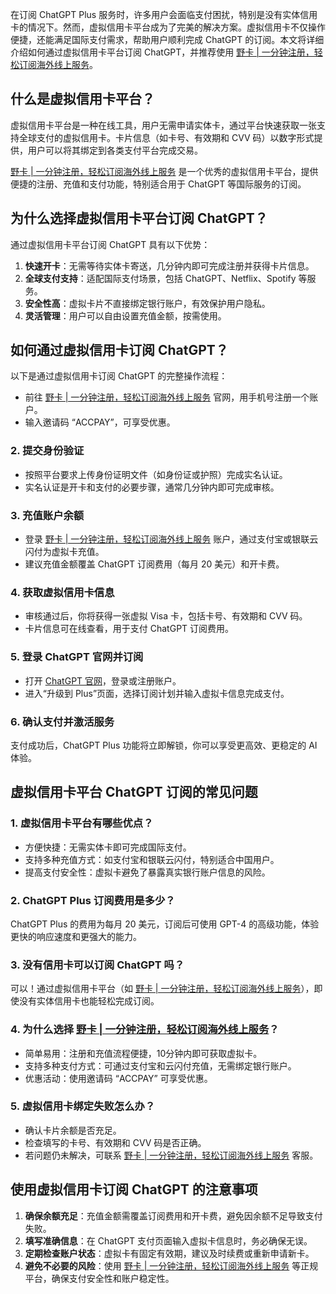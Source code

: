 在订阅 ChatGPT Plus 服务时，许多用户会面临支付困扰，特别是没有实体信用卡的情况下。然而，虚拟信用卡平台成为了完美的解决方案。虚拟信用卡不仅操作便捷，还能满足国际支付需求，帮助用户顺利完成 ChatGPT 的订阅。本文将详细介绍如何通过虚拟信用卡平台订阅 ChatGPT，并推荐使用 [野卡 | 一分钟注册，轻松订阅海外线上服务](https://bit.ly/bewildcard)。

## 什么是虚拟信用卡平台？

虚拟信用卡平台是一种在线工具，用户无需申请实体卡，通过平台快速获取一张支持全球支付的虚拟信用卡。卡片信息（如卡号、有效期和 CVV 码）以数字形式提供，用户可以将其绑定到各类支付平台完成交易。

[野卡 | 一分钟注册，轻松订阅海外线上服务](https://bit.ly/bewildcard) 是一个优秀的虚拟信用卡平台，提供便捷的注册、充值和支付功能，特别适合用于 ChatGPT 等国际服务的订阅。

## 为什么选择虚拟信用卡平台订阅 ChatGPT？

通过虚拟信用卡平台订阅 ChatGPT 具有以下优势：

1. **快速开卡**：无需等待实体卡寄送，几分钟内即可完成注册并获得卡片信息。
2. **全球支付支持**：适配国际支付场景，包括 ChatGPT、Netflix、Spotify 等服务。
3. **安全性高**：虚拟卡片不直接绑定银行账户，有效保护用户隐私。
4. **灵活管理**：用户可以自由设置充值金额，按需使用。

## 如何通过虚拟信用卡订阅 ChatGPT？

以下是通过虚拟信用卡订阅 ChatGPT 的完整操作流程：

- 前往 [野卡 | 一分钟注册，轻松订阅海外线上服务](https://bit.ly/bewildcard) 官网，用手机号注册一个账户。
- 输入邀请码 “ACCPAY”，可享受优惠。

### 2. 提交身份验证

- 按照平台要求上传身份证明文件（如身份证或护照）完成实名认证。
- 实名认证是开卡和支付的必要步骤，通常几分钟内即可完成审核。

### 3. 充值账户余额

- 登录 [野卡 | 一分钟注册，轻松订阅海外线上服务](https://bit.ly/bewildcard) 账户，通过支付宝或银联云闪付为虚拟卡充值。
- 建议充值金额覆盖 ChatGPT 订阅费用（每月 20 美元）和开卡费。

### 4. 获取虚拟信用卡信息

- 审核通过后，你将获得一张虚拟 Visa 卡，包括卡号、有效期和 CVV 码。
- 卡片信息可在线查看，用于支付 ChatGPT 订阅费用。

### 5. 登录 ChatGPT 官网并订阅

- 打开 [ChatGPT 官网](https://chat.openai.com/)，登录或注册账户。
- 进入“升级到 Plus”页面，选择订阅计划并输入虚拟卡信息完成支付。

### 6. 确认支付并激活服务

支付成功后，ChatGPT Plus 功能将立即解锁，你可以享受更高效、更稳定的 AI 体验。

## 虚拟信用卡平台 ChatGPT 订阅的常见问题

### 1. 虚拟信用卡平台有哪些优点？

- 方便快捷：无需实体卡即可完成国际支付。
- 支持多种充值方式：如支付宝和银联云闪付，特别适合中国用户。
- 提高支付安全性：虚拟卡避免了暴露真实银行账户信息的风险。

### 2. ChatGPT Plus 订阅费用是多少？

ChatGPT Plus 的费用为每月 20 美元，订阅后可使用 GPT-4 的高级功能，体验更快的响应速度和更强大的能力。

### 3. 没有信用卡可以订阅 ChatGPT 吗？

可以！通过虚拟信用卡平台（如 [野卡 | 一分钟注册，轻松订阅海外线上服务](https://bit.ly/bewildcard)），即使没有实体信用卡也能轻松完成订阅。

### 4. 为什么选择 [野卡 | 一分钟注册，轻松订阅海外线上服务](https://bit.ly/bewildcard)？

- 简单易用：注册和充值流程便捷，10分钟内即可获取虚拟卡。
- 支持多种支付方式：可通过支付宝和云闪付充值，无需绑定银行账户。
- 优惠活动：使用邀请码 “ACCPAY” 可享受优惠。

### 5. 虚拟信用卡绑定失败怎么办？

- 确认卡片余额是否充足。
- 检查填写的卡号、有效期和 CVV 码是否正确。
- 若问题仍未解决，可联系 [野卡 | 一分钟注册，轻松订阅海外线上服务](https://bit.ly/bewildcard) 客服。

## 使用虚拟信用卡订阅 ChatGPT 的注意事项

1. **确保余额充足**：充值金额需覆盖订阅费用和开卡费，避免因余额不足导致支付失败。
2. **填写准确信息**：在 ChatGPT 支付页面输入虚拟卡信息时，务必确保无误。
3. **定期检查账户状态**：虚拟卡有固定有效期，建议及时续费或重新申请新卡。
4. **避免不必要的风险**：使用 [野卡 | 一分钟注册，轻松订阅海外线上服务](https://bit.ly/bewildcard) 等正规平台，确保支付安全性和账户稳定性。